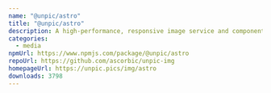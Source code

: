```yaml
---
name: "@unpic/astro"
title: "@unpic/astro"
description: A high-performance, responsive image service and component library for Astro
categories:
  - media
npmUrl: https://www.npmjs.com/package/@unpic/astro
repoUrl: https://github.com/ascorbic/unpic-img
homepageUrl: https://unpic.pics/img/astro
downloads: 3798
---
```

